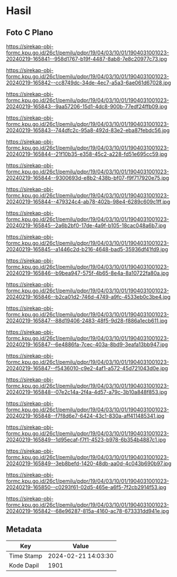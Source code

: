# Hasil

## Foto C Plano

https://sirekap-obj-formc.kpu.go.id/26c1/pemilu/pdpr/19/04/03/10/01/1904031001023-20240219-165841--958d1767-b19f-4487-8ab8-7e8c20977c73.jpg

https://sirekap-obj-formc.kpu.go.id/26c1/pemilu/pdpr/19/04/03/10/01/1904031001023-20240219-165842--cc8749dc-34de-4ec7-a5a3-6ae061d67028.jpg

https://sirekap-obj-formc.kpu.go.id/26c1/pemilu/pdpr/19/04/03/10/01/1904031001023-20240219-165843--9aa57206-15d1-4dc8-900b-77edf24ffb09.jpg

https://sirekap-obj-formc.kpu.go.id/26c1/pemilu/pdpr/19/04/03/10/01/1904031001023-20240219-165843--744dfc2c-95a8-492d-83e2-eba87febdc56.jpg

https://sirekap-obj-formc.kpu.go.id/26c1/pemilu/pdpr/19/04/03/10/01/1904031001023-20240219-165844--21f10b35-e358-45c2-a228-fd51e695cc59.jpg

https://sirekap-obj-formc.kpu.go.id/26c1/pemilu/pdpr/19/04/03/10/01/1904031001023-20240219-165844--9300693d-e8b2-438b-bf07-f9f717920e75.jpg

https://sirekap-obj-formc.kpu.go.id/26c1/pemilu/pdpr/19/04/03/10/01/1904031001023-20240219-165844--479324c4-ab78-402b-98e4-6289c609c1ff.jpg

https://sirekap-obj-formc.kpu.go.id/26c1/pemilu/pdpr/19/04/03/10/01/1904031001023-20240219-165845--2a6b2bf0-17de-4a9f-b105-18cac048a6b7.jpg

https://sirekap-obj-formc.kpu.go.id/26c1/pemilu/pdpr/19/04/03/10/01/1904031001023-20240219-165845--a1446c2d-b216-4648-bad5-35936df41fd9.jpg

https://sirekap-obj-formc.kpu.go.id/26c1/pemilu/pdpr/19/04/03/10/01/1904031001023-20240219-165846--b9bea947-575f-4b65-8e4a-8a10722fa80a.jpg

https://sirekap-obj-formc.kpu.go.id/26c1/pemilu/pdpr/19/04/03/10/01/1904031001023-20240219-165846--b2ca01d2-746d-4749-a9fc-4533eb0c3be4.jpg

https://sirekap-obj-formc.kpu.go.id/26c1/pemilu/pdpr/19/04/03/10/01/1904031001023-20240219-165847--88d19406-2483-48f5-9d28-f886a1ecb611.jpg

https://sirekap-obj-formc.kpu.go.id/26c1/pemilu/pdpr/19/04/03/10/01/1904031001023-20240219-165847--6e4886fa-7cec-403a-8bd9-3eafa13bb947.jpg

https://sirekap-obj-formc.kpu.go.id/26c1/pemilu/pdpr/19/04/03/10/01/1904031001023-20240219-165847--f5436010-c9e2-4af1-a572-45d721043d0e.jpg

https://sirekap-obj-formc.kpu.go.id/26c1/pemilu/pdpr/19/04/03/10/01/1904031001023-20240219-165848--07e2c14a-2f4a-4d57-a79c-3b10a848f853.jpg

https://sirekap-obj-formc.kpu.go.id/26c1/pemilu/pdpr/19/04/03/10/01/1904031001023-20240219-165848--f7f8d6e7-6424-43c1-830a-aff411485341.jpg

https://sirekap-obj-formc.kpu.go.id/26c1/pemilu/pdpr/19/04/03/10/01/1904031001023-20240219-165849--1d95ecaf-f7f1-4523-b978-6b354b4887c1.jpg

https://sirekap-obj-formc.kpu.go.id/26c1/pemilu/pdpr/19/04/03/10/01/1904031001023-20240219-165849--3eb8befd-1420-48db-aa0d-4c043b690b97.jpg

https://sirekap-obj-formc.kpu.go.id/26c1/pemilu/pdpr/19/04/03/10/01/1904031001023-20240219-165850--c0293f61-02d5-465e-a6f5-7f2cb2914f53.jpg

https://sirekap-obj-formc.kpu.go.id/26c1/pemilu/pdpr/19/04/03/10/01/1904031001023-20240219-165842--68e96287-815a-4160-ac78-673331dd941e.jpg


## Metadata

| Key        | Value               |
| ---------- | ------------------- |
| Time Stamp | 2024-02-21 14:03:30 |
| Kode Dapil | 1901                |



